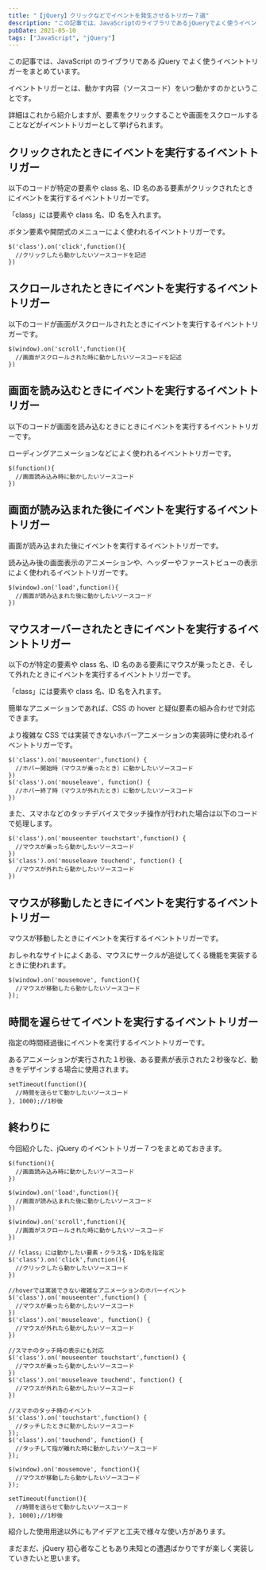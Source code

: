 ```yaml
---
title: "【jQuery】クリックなどでイベントを発生させるトリガー７選"
description: "この記事では、JavaScriptのライブラリであるjQueryでよく使うイベントトリガーをまとめています。とりあえず、どんな時に動かせるのか知りたいという方におすすめです。"
pubDate: 2021-05-10
tags: ["JavaScript", "jQuery"]
---
```


この記事では、JavaScript のライブラリである jQuery でよく使うイベントトリガーをまとめています。

イベントトリガーとは、動かす内容（ソースコード）をいつ動かすのかということです。

詳細はこれから紹介しますが、要素をクリックすることや画面をスクロールすることなどがイベントトリガーとして挙げられます。

## クリックされたときにイベントを実行するイベントトリガー

以下のコードが特定の要素や class 名、ID 名のある要素がクリックされたときにイベントを実行するイベントトリガーです。

「class」には要素や class 名、ID 名を入れます。

ボタン要素や開閉式のメニューによく使われるイベントトリガーです。

```
$('class').on('click',function(){
  //クリックしたら動かしたいソースコードを記述
})
```

## スクロールされたときにイベントを実行するイベントトリガー

以下のコードが画面がスクロールされたときにイベントを実行するイベントトリガーです。

```
$(window).on('scroll',function(){
  //画面がスクロールされた時に動かしたいソースコードを記述
})
```

## 画面を読み込むときにイベントを実行するイベントトリガー

以下のコードが画面を読み込むときにときにイベントを実行するイベントトリガーです。

ローディングアニメーションなどによく使われるイベントトリガーです。

```
$(function(){
  //画面読み込み時に動かしたいソースコード
})
```

## 画面が読み込まれた後にイベントを実行するイベントトリガー

画面が読み込まれた後にイベントを実行するイベントトリガーです。

読み込み後の画面表示のアニメーションや、ヘッダーやファーストビューの表示によく使われるイベントトリガーです。

```
$(window).on('load',function(){
  //画面が読み込まれた後に動かしたいソースコード
})
```

## マウスオーバーされたときにイベントを実行するイベントトリガー

以下のが特定の要素や class 名、ID 名のある要素にマウスが乗ったとき、そして外れたときにイベントを実行するイベントトリガーです。

「class」には要素や class 名、ID 名を入れます。

簡単なアニメーションであれば、CSS の hover と疑似要素の組み合わせで対応できます。

より複雑な CSS では実装できないホバーアニメーションの実装時に使われるイベントトリガーです。

```
$('class').on('mouseenter',function() {
  //ホバー開始時（マウスが乗ったとき）に動かしたいソースコード
})
$('class').on('mouseleave', function() {
  //ホバー終了時（マウスが外れたとき）に動かしたいソースコード
})
```

また、スマホなどのタッチデバイスでタッチ操作が行われた場合は以下のコードで処理します。

```
$('class').on('mouseenter touchstart',function() {
  //マウスが乗ったら動かしたいソースコード
})
$('class').on('mouseleave touchend', function() {
  //マウスが外れたら動かしたいソースコード
})
```

## マウスが移動したときにイベントを実行するイベントトリガー

マウスが移動したときにイベントを実行するイベントトリガーです。

おしゃれなサイトによくある、マウスにサークルが追従してくる機能を実装するときに使われます。

```
$(window).on('mousemove', function(){
  //マウスが移動したら動かしたいソースコード
});
```

## 時間を遅らせてイベントを実行するイベントトリガー

指定の時間経過後にイベントを実行するイベントトリガーです。

あるアニメーションが実行された１秒後、ある要素が表示された２秒後など、動きをデザインする場合に使用されます。

```
setTimeout(function(){
  //時間を送らせて動かしたいソースコード
}, 1000);//1秒後
```

## 終わりに

今回紹介した、jQuery のイベントトリガー７つをまとめておきます。

```
$(function(){
  //画面読み込み時に動かしたいソースコード
})

$(window).on('load',function(){
  //画面が読み込まれた後に動かしたいソースコード
})

$(window).on('scroll',function(){
  //画面がスクロールされた時に動かしたいソースコード
})

//「class」には動かしたい要素・クラス名・ID名を指定
$('class').on('click',function(){
  //クリックしたら動かしたいソースコード
})

//hoverでは実装できない複雑なアニメーションのホバーイベント
$('class').on('mouseenter',function() {
  //マウスが乗ったら動かしたいソースコード
})
$('class').on('mouseleave', function() {
  //マウスが外れたら動かしたいソースコード
})

//スマホのタッチ時の表示にも対応
$('class').on('mouseenter touchstart',function() {
  //マウスが乗ったら動かしたいソースコード
})
$('class').on('mouseleave touchend', function() {
  //マウスが外れたら動かしたいソースコード
})

//スマホのタッチ時のイベント
$('class').on('touchstart',function() {
  //タッチしたときに動かしたいソースコード
});
$('class').on('touchend', function() {
  //タッチして指が離れた時に動かしたいソースコード
});

$(window).on('mousemove', function(){
  //マウスが移動したら動かしたいソースコード
});

setTimeout(function(){
  //時間を送らせて動かしたいソースコード
}, 1000);//1秒後
```

紹介した使用用途以外にもアイデアと工夫で様々な使い方があります。

まだまだ、jQuery 初心者なこともあり未知との遭遇ばかりですが楽しく実装していきたいと思います。
